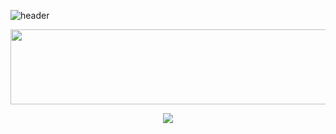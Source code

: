![header](https://capsule-render.vercel.app/api?type=waving&height=300&color=6878a0&text=eun2ce&fontColor=FFFFFF)

<img src="https://render.gitanimals.org/lines/eun2ce?pet-id=1" width="1000" height="120"/>

<p align="center">
  <a href="https://hits.seeyoufarm.com">
    <img src="https://hits.seeyoufarm.com/api/count/incr/badge.svg?url=https%3A%2F%2Fgithub.com%2Feun2ce&count_bg=%2396B7D0&title_bg=%236E747F&icon=&icon_color=%23E7E7E7&title=hits&edge_flat=false"/>
  </a>
</p>
